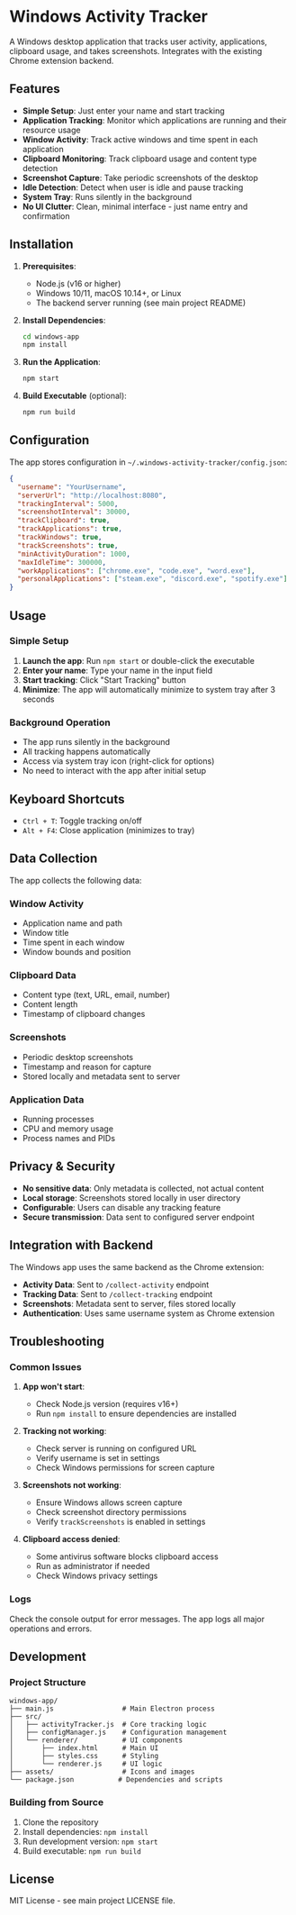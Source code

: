 # Windows Activity Tracker

A Windows desktop application that tracks user activity, applications, clipboard usage, and takes screenshots. Integrates with the existing Chrome extension backend.

## Features

- **Simple Setup**: Just enter your name and start tracking
- **Application Tracking**: Monitor which applications are running and their resource usage
- **Window Activity**: Track active windows and time spent in each application
- **Clipboard Monitoring**: Track clipboard usage and content type detection
- **Screenshot Capture**: Take periodic screenshots of the desktop
- **Idle Detection**: Detect when user is idle and pause tracking
- **System Tray**: Runs silently in the background
- **No UI Clutter**: Clean, minimal interface - just name entry and confirmation

## Installation

1. **Prerequisites**:

   - Node.js (v16 or higher)
   - Windows 10/11, macOS 10.14+, or Linux
   - The backend server running (see main project README)

2. **Install Dependencies**:

   ```bash
   cd windows-app
   npm install
   ```

3. **Run the Application**:

   ```bash
   npm start
   ```

4. **Build Executable** (optional):
   ```bash
   npm run build
   ```

## Configuration

The app stores configuration in `~/.windows-activity-tracker/config.json`:

```json
{
  "username": "YourUsername",
  "serverUrl": "http://localhost:8080",
  "trackingInterval": 5000,
  "screenshotInterval": 30000,
  "trackClipboard": true,
  "trackApplications": true,
  "trackWindows": true,
  "trackScreenshots": true,
  "minActivityDuration": 1000,
  "maxIdleTime": 300000,
  "workApplications": ["chrome.exe", "code.exe", "word.exe"],
  "personalApplications": ["steam.exe", "discord.exe", "spotify.exe"]
}
```

## Usage

### Simple Setup

1. **Launch the app**: Run `npm start` or double-click the executable
2. **Enter your name**: Type your name in the input field
3. **Start tracking**: Click "Start Tracking" button
4. **Minimize**: The app will automatically minimize to system tray after 3 seconds

### Background Operation

- The app runs silently in the background
- All tracking happens automatically
- Access via system tray icon (right-click for options)
- No need to interact with the app after initial setup

## Keyboard Shortcuts

- `Ctrl + T`: Toggle tracking on/off
- `Alt + F4`: Close application (minimizes to tray)

## Data Collection

The app collects the following data:

### Window Activity

- Application name and path
- Window title
- Time spent in each window
- Window bounds and position

### Clipboard Data

- Content type (text, URL, email, number)
- Content length
- Timestamp of clipboard changes

### Screenshots

- Periodic desktop screenshots
- Timestamp and reason for capture
- Stored locally and metadata sent to server

### Application Data

- Running processes
- CPU and memory usage
- Process names and PIDs

## Privacy & Security

- **No sensitive data**: Only metadata is collected, not actual content
- **Local storage**: Screenshots stored locally in user directory
- **Configurable**: Users can disable any tracking feature
- **Secure transmission**: Data sent to configured server endpoint

## Integration with Backend

The Windows app uses the same backend as the Chrome extension:

- **Activity Data**: Sent to `/collect-activity` endpoint
- **Tracking Data**: Sent to `/collect-tracking` endpoint
- **Screenshots**: Metadata sent to server, files stored locally
- **Authentication**: Uses same username system as Chrome extension

## Troubleshooting

### Common Issues

1. **App won't start**:

   - Check Node.js version (requires v16+)
   - Run `npm install` to ensure dependencies are installed

2. **Tracking not working**:

   - Check server is running on configured URL
   - Verify username is set in settings
   - Check Windows permissions for screen capture

3. **Screenshots not working**:

   - Ensure Windows allows screen capture
   - Check screenshot directory permissions
   - Verify `trackScreenshots` is enabled in settings

4. **Clipboard access denied**:
   - Some antivirus software blocks clipboard access
   - Run as administrator if needed
   - Check Windows privacy settings

### Logs

Check the console output for error messages. The app logs all major operations and errors.

## Development

### Project Structure

```
windows-app/
├── main.js                 # Main Electron process
├── src/
│   ├── activityTracker.js  # Core tracking logic
│   ├── configManager.js    # Configuration management
│   └── renderer/           # UI components
│       ├── index.html      # Main UI
│       ├── styles.css      # Styling
│       └── renderer.js     # UI logic
├── assets/                 # Icons and images
└── package.json           # Dependencies and scripts
```

### Building from Source

1. Clone the repository
2. Install dependencies: `npm install`
3. Run development version: `npm start`
4. Build executable: `npm run build`

## License

MIT License - see main project LICENSE file.

